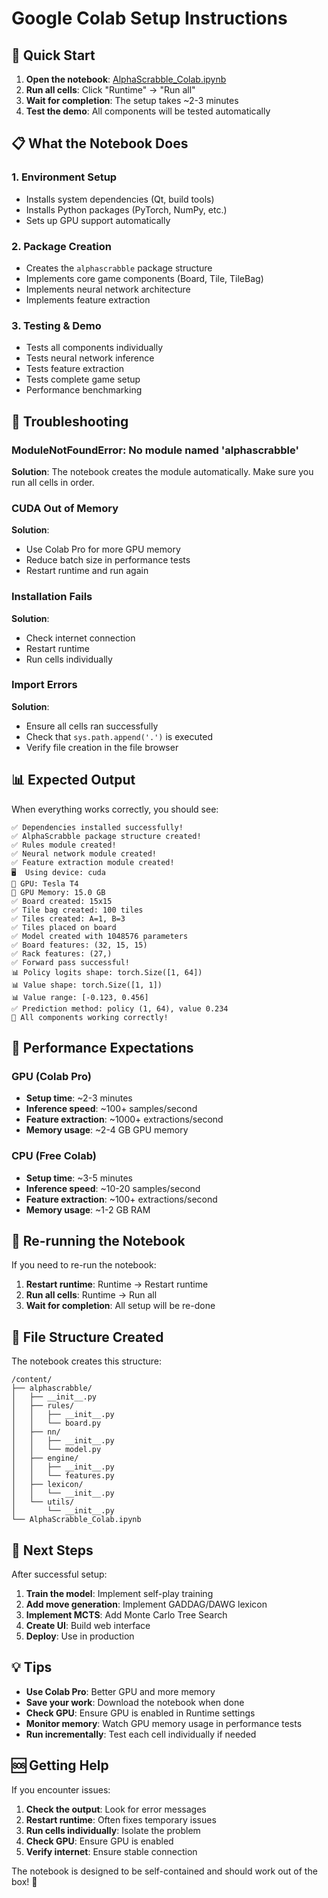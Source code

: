 # Google Colab Setup Instructions

## 🚀 Quick Start

1. **Open the notebook**: [AlphaScrabble_Colab.ipynb](AlphaScrabble_Colab.ipynb)
2. **Run all cells**: Click "Runtime" → "Run all"
3. **Wait for completion**: The setup takes ~2-3 minutes
4. **Test the demo**: All components will be tested automatically

## 📋 What the Notebook Does

### 1. **Environment Setup**
- Installs system dependencies (Qt, build tools)
- Installs Python packages (PyTorch, NumPy, etc.)
- Sets up GPU support automatically

### 2. **Package Creation**
- Creates the `alphascrabble` package structure
- Implements core game components (Board, Tile, TileBag)
- Implements neural network architecture
- Implements feature extraction

### 3. **Testing & Demo**
- Tests all components individually
- Tests neural network inference
- Tests feature extraction
- Tests complete game setup
- Performance benchmarking

## 🔧 Troubleshooting

### **ModuleNotFoundError: No module named 'alphascrabble'**
**Solution**: The notebook creates the module automatically. Make sure you run all cells in order.

### **CUDA Out of Memory**
**Solution**: 
- Use Colab Pro for more GPU memory
- Reduce batch size in performance tests
- Restart runtime and run again

### **Installation Fails**
**Solution**:
- Check internet connection
- Restart runtime
- Run cells individually

### **Import Errors**
**Solution**:
- Ensure all cells ran successfully
- Check that `sys.path.append('.')` is executed
- Verify file creation in the file browser

## 📊 Expected Output

When everything works correctly, you should see:

```
✅ Dependencies installed successfully!
✅ AlphaScrabble package structure created!
✅ Rules module created!
✅ Neural network module created!
✅ Feature extraction module created!
🖥️  Using device: cuda
🚀 GPU: Tesla T4
💾 GPU Memory: 15.0 GB
✅ Board created: 15x15
✅ Tile bag created: 100 tiles
✅ Tiles created: A=1, B=3
✅ Tiles placed on board
✅ Model created with 1048576 parameters
✅ Board features: (32, 15, 15)
✅ Rack features: (27,)
✅ Forward pass successful!
📊 Policy logits shape: torch.Size([1, 64])
📊 Value shape: torch.Size([1, 1])
📊 Value range: [-0.123, 0.456]
✅ Prediction method: policy (1, 64), value 0.234
🎉 All components working correctly!
```

## 🎯 Performance Expectations

### **GPU (Colab Pro)**
- **Setup time**: ~2-3 minutes
- **Inference speed**: ~100+ samples/second
- **Feature extraction**: ~1000+ extractions/second
- **Memory usage**: ~2-4 GB GPU memory

### **CPU (Free Colab)**
- **Setup time**: ~3-5 minutes
- **Inference speed**: ~10-20 samples/second
- **Feature extraction**: ~100+ extractions/second
- **Memory usage**: ~1-2 GB RAM

## 🔄 Re-running the Notebook

If you need to re-run the notebook:

1. **Restart runtime**: Runtime → Restart runtime
2. **Run all cells**: Runtime → Run all
3. **Wait for completion**: All setup will be re-done

## 📁 File Structure Created

The notebook creates this structure:

```
/content/
├── alphascrabble/
│   ├── __init__.py
│   ├── rules/
│   │   ├── __init__.py
│   │   └── board.py
│   ├── nn/
│   │   ├── __init__.py
│   │   └── model.py
│   ├── engine/
│   │   ├── __init__.py
│   │   └── features.py
│   ├── lexicon/
│   │   └── __init__.py
│   └── utils/
│       └── __init__.py
└── AlphaScrabble_Colab.ipynb
```

## 🚀 Next Steps

After successful setup:

1. **Train the model**: Implement self-play training
2. **Add move generation**: Implement GADDAG/DAWG lexicon
3. **Implement MCTS**: Add Monte Carlo Tree Search
4. **Create UI**: Build web interface
5. **Deploy**: Use in production

## 💡 Tips

- **Use Colab Pro**: Better GPU and more memory
- **Save your work**: Download the notebook when done
- **Check GPU**: Ensure GPU is enabled in Runtime settings
- **Monitor memory**: Watch GPU memory usage in performance tests
- **Run incrementally**: Test each cell individually if needed

## 🆘 Getting Help

If you encounter issues:

1. **Check the output**: Look for error messages
2. **Restart runtime**: Often fixes temporary issues
3. **Run cells individually**: Isolate the problem
4. **Check GPU**: Ensure GPU is enabled
5. **Verify internet**: Ensure stable connection

The notebook is designed to be self-contained and should work out of the box! 🎉
